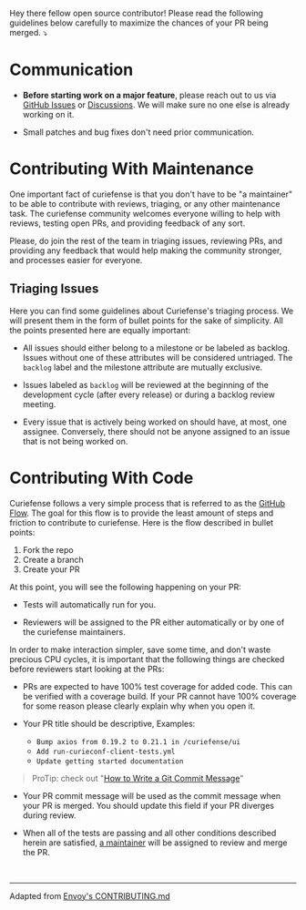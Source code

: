 Hey there fellow open source contributor! Please read the following guidelines below carefully to maximize the chances of your PR being merged. ⤵️

# Communication

* **Before starting work on a major feature**, please reach out to us via [GitHub Issues](https://github.com/curiefense/curiefense/issues/new?assignees=&labels=&template=feature_request.md&title=) or [ Discussions](https://github.com/curiefense/curiefense/discussions/categories/q-a). We will make sure no one else is already working on it.

* Small patches and bug fixes don't need prior communication.

# Contributing With Maintenance

One important fact of curiefense is that you don't have to be "a maintainer" to
be able to contribute with reviews, triaging, or any other maintenance task.
The curiefense community welcomes everyone willing to help with reviews,
testing open PRs, and providing feedback of any sort.

Please, do join the rest of the team in triaging issues, reviewing PRs, and
providing any feedback that would help making the community stronger, and
processes easier for everyone.

## Triaging Issues

Here you can find some guidelines about Curiefense's triaging process. We will present them in the
form of bullet points for the sake of simplicity. All the points presented here are equally
important:

* All issues should either belong to a milestone or be labeled as backlog. Issues without one of
these attributes will be considered untriaged. The `backlog` label and the milestone attribute are
mutually exclusive.

* Issues labeled as `backlog` will be reviewed at  the beginning of the development cycle (after
every release) or during a backlog review meeting.

* Every issue that is actively being worked on should have, at most, one assignee. Conversely, there
should not be anyone assigned to an issue that is not being worked on.


# Contributing With Code

Curiefense follows a very simple process that is referred to as the [GitHub
Flow](https://guides.github.com/introduction/flow/). The goal for this flow is
to provide the least amount of steps and friction to contribute to curiefense.
Here is the flow described in bullet points:

1. Fork the repo
1. Create a branch
1. Create your PR


At this point, you will see the following happening on your PR:

* Tests will automatically run for you.

* Reviewers will be assigned to the PR either automatically or by one of the
  curiefense maintainers.

In order to make interaction simpler, save some time, and don't waste precious
CPU cycles, it is important that the following things are checked before
reviewers start looking at the PRs:

* PRs are expected to have 100% test coverage for added code. This can be verified with a coverage
  build. If your PR cannot have 100% coverage for some reason please clearly explain why when you
  open it.

* Your PR title should be descriptive, Examples:
  * `Bump axios from 0.19.2 to 0.21.1 in /curiefense/ui`
  * `Add run-curieconf-client-tests.yml`
  * `Update getting started documentation`

> ProTip: check out "[How to Write a Git Commit Message](https://chris.beams.io/posts/git-commit/)"

* Your PR commit message will be used as the commit message when your PR is merged. You should
  update this field if your PR diverges during review.

* When all of the tests are passing and all other conditions described herein are satisfied, [a
  maintainer](https://github.com/curiefense/curiefense/graphs/contributors) will be assigned to review and merge the PR.

<br>

---

Adapted from [Envoy's CONTRIBUTING.md](https://github.com/envoyproxy/envoy/blob/main/CONTRIBUTING.md)
